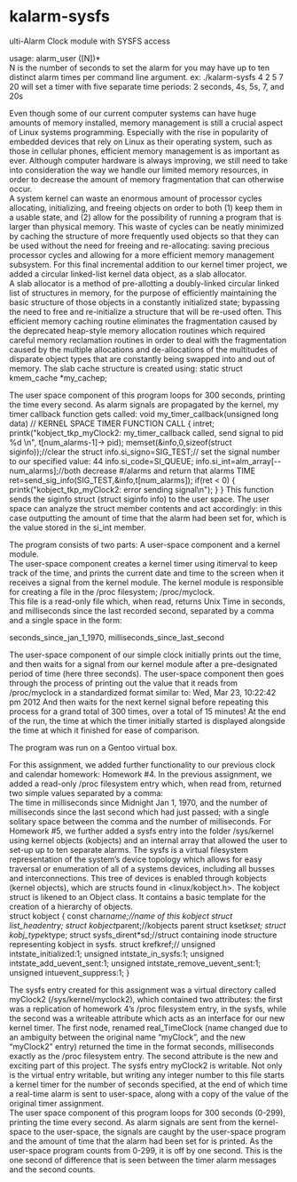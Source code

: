 # kalarm-sysfs
ulti-Alarm Clock module with SYSFS access

usage: alarm_user ([N])*  
N is the number of seconds to set the alarm for  you may have up to ten distinct alarm times per command line argument. 
	ex:  ./kalarm-sysfs 4 2 5 7 20
		will set a timer with five separate time periods: 2 seconds, 4s, 5s, 7, and 20s

Even though some of our current computer systems can have huge amounts of memory installed, memory management is still a crucial aspect of Linux systems programming.  Especially with the rise in popularity of embedded devices that rely on Linux as their operating system, such as those in cellular phones, efficient memory management is as important as ever.  Although computer hardware is always improving, we still need to take into consideration the way we handle our limited memory resources, in order to decrease the amount of memory fragmentation that can otherwise occur.   
A system kernel can waste an enormous amount of processor cycles allocating, initializing, and freeing objects on order to both (1) keep them in a usable state, and (2) allow for the possibility of running a program that is larger than physical memory.   This waste of cycles can be neatly minimized by caching the structure of more frequently used objects so that they can be used without the need for freeing and re-allocating:  saving precious processor cycles and allowing for a more efficient memory management subsystem.  For this final incremental addition to our kernel timer project, we added a circular linked-list kernel data object, as a slab allocator.  
 A slab allocator is a method of pre-allotting a doubly-linked circular linked list of structures in memory, for the purpose of efficiently maintaining the basic structure of those objects in a constantly initialized state; bypassing the need to free and re-initialize a structure that will be re-used often. This efficient memory caching routine eliminates the fragmentation caused by the deprecated heap-style memory allocation routines which required careful memory reclamation routines in order to deal with the fragmentation caused by the multiple allocations and de-allocations of the multitudes of disparate object types that are constantly being swapped into and out of memory. 
The slab cache structure is created using: 
static struct kmem_cache *my_cachep; 
 
 
 
 
The user space component of this program loops for 300 seconds, printing the time every second.  As alarm signals are propagated by the kernel, my timer callback function gets called: 
void my_timer_callback(unsigned long data) // KERNEL SPACE TIMER FUNCTION CALL 
{ 
intret; 
printk("kobject_tkp_myClock2: my_timer_callback called, send signal to pid %d \n", t[num_alarms-1]-> pid); 
memset(&info,0,sizeof(struct siginfo));//clear the struct 
info.si_signo=SIG_TEST;// set the signal number to our specified value:  44 
info.si_code=SI_QUEUE; 
info.si_int=alm_array[--num_alarms];//both decrease #/alarms and return that alarms TIME  
ret=send_sig_info(SIG_TEST,&info,t[num_alarms]); 
if(ret < 0) { 
printk("kobject_tkp_myClock2: error sending signal\n"); 
} 
} 
This function sends the siginfo struct (struct siginfo info) to the user space.  The user space can analyze the struct member contents and act accordingly:  in this case outputting the amount of time that the alarm had been set for, which is the value stored in the si_int member.








The program consists of two parts:  A user-space component and a kernel module.  
The user-space component creates a kernel timer using itimerval to keep track of the time,
and prints the current date and time to the screen when it receives a signal from the kernel module.
The kernel module is responsible for creating a file in the /proc filesystem; /proc/myclock.  
This file is a read-only file which, when read, returns Unix Time in seconds, and milliseconds since the last recorded second, 
separated by a comma and a single space in the form:

seconds_since_jan_1_1970, milliseconds_since_last_second

The user-space component of our simple clock initially prints out the time, and then waits for a signal from our kernel module after
a pre-designated period of time (here three seconds).  The user-space component then goes through the process of printing out the 
value that it reads from /proc/myclock in a standardized format similar to:
	Wed, Mar 23, 10:22:42 pm 2012
And then waits for the next kernel signal before repeating this process for a grand total of 300 times, 
over a total of 15 minutes!  At the end of the run, the time at which the timer initially started is displayed alongside 
the time at which it finished for ease of comparison.   

The program was run on a Gentoo virtual box.

For this assignment, we added further functionality to our previous clock and calendar homework:  Homework #4.  In the previous 
assignment, we added a read-only /proc filesystem entry which, when read from, returned two simple values separated by a comma:  
The time in milliseconds since Midnight Jan 1, 1970, and the number of milliseconds since the last second which had just passed; 
with a single solitary space between the comma and the number of milliseconds.  For Homework #5, we further added a sysfs entry 
into the folder /sys/kernel using kernel objects (kobjects) and an internal array that allowed the user to set-up up to ten 
separate alarms. 
The sysfs is a virtual filesystem representation of the system’s device topology which allows for easy traversal or enumeration 
of all of a systems devices, including all busses and interconnections.  This tree of devices is enabled through kobjects 
(kernel objects), which are structs found in <linux/kobject.h>.   The kobject struct is likened to an Object class.  It contains
a basic template for the creation of a hierarchy of objects.    
            struct kobject { 
            const char*name;//name of this kobject 
            struct list_headentry; 
            struct kobject*parent;//kobjects parent 
            struct kset*kset; 
            struct kobj_type*ktype; 
            struct sysfs_dirent*sd;//struct containing inode structure representing kobject in sysfs. 
            struct krefkref;// 
            unsigned intstate_initialized:1; 
            unsigned intstate_in_sysfs:1; 
            unsigned intstate_add_uevent_sent:1; 
            unsigned intstate_remove_uevent_sent:1; 
            unsigned intuevent_suppress:1; 
            } 
 
The sysfs entry created for this assignment was a virtual directory called myClock2 (/sys/kernel/myclock2), which contained 
two attributes:  the first was a replication of homework 4’s /proc filesystem entry, in the sysfs, while the second was a writeable 
attribute which acts as an interface for our new kernel timer.  The first node, renamed real_TimeClock (name changed due to an 
ambiguity between the original name “myClock”, and the new “myClock2” entry) returned the time in the format seconds, milliseconds 
exactly as the /proc filesystem entry.  The second attribute is the new and exciting part of this project.  The sysfs entry myClock2 
is writable.  Not only is the virtual entry writable, but writing any integer number to this file starts a kernel timer for the 
number of seconds specified, at the end of which time a real-time alarm is sent to user-space, along with a copy of the value of 
the original timer assignment.   
The user space component of this program loops for 300 seconds (0-299), printing the time every second.  As alarm signals are sent from the kernel-space to the user-space, the signals are caught by the user-space program and the amount of time that the alarm had been set for is printed.  As the user-space program counts from 0-299, it is off by one second.  This is the one second of difference that is seen between the timer alarm messages and the second counts.
